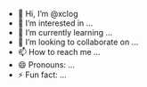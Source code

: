 - 👋 Hi, I’m @xclog
- 👀 I’m interested in ...
- 🌱 I’m currently learning ...
- 💞️ I’m looking to collaborate on ...
- 📫 How to reach me ...
- 😄 Pronouns: ...
- ⚡ Fun fact: ...

<!---
xclog/xclog is a ✨ special ✨ repository because its `README.md` (this file) appears on your GitHub profile.
You can click the Preview link to take a look at your changes.
--->

